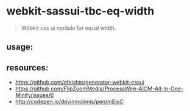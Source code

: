 # webkit-sassui-tbc-eq-width
> Webkit css ui module for equal width.

## usage:

## resources:
+ https://github.com/afeiship/generator-webkit-cssui
+ https://github.com/FlipZoomMedia/ProcessWire-AIOM-All-In-One-Minify/issues/6
+ http://codepen.io/devinmcinnis/pen/mEioC
